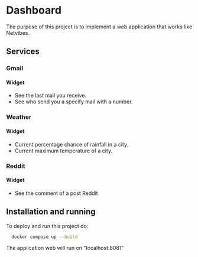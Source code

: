 
# Dashboard

The purpose of this project is to implement a web application that works like Netvibes.

## Services

### Gmail

#### Widget

- See the last mail you receive.
- See who send you a specify mail with a number.

### Weather

#### Widget

- Current percentage chance of rainfall in a city.
- Current maximum temperature of a city.

### Reddit

#### Widget

- See the comment of a post Reddit


## Installation and running

To deploy and run this project do:

```bash
  docker compose up --build
```

The application web will run on "localhost:8081"
